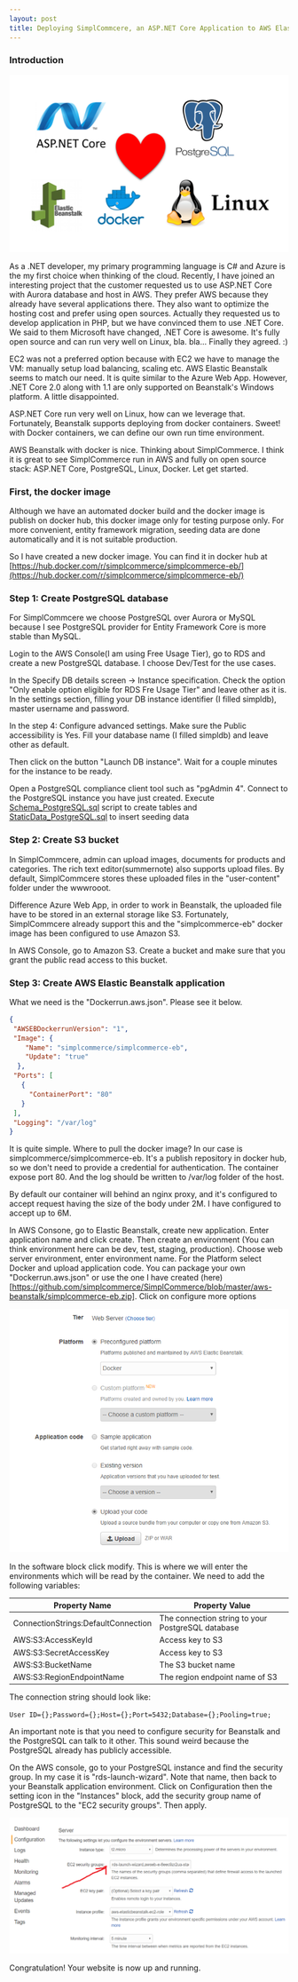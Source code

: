 ```yaml
---
layout: post
title: Deploying SimplCommcere, an ASP.NET Core Application to AWS Elastic Beanstalk with Docker and PostgreSQL
---
```


### Introduction

![SimplCommerce Beanstalk](/images/aspnetcorelove.png)

As a .NET developer, my primary programming language is C# and Azure is the my first choice when thinking of the cloud. Recently, I have joined an interesting project that the customer requested us to use ASP.NET Core with Aurora database and host in AWS. They prefer AWS because they already have several applications there. They also want to optimize the hosting cost and prefer using open sources. Actually they requested us to develop application in PHP, but we have convinced them to use .NET Core. We said to them Microsoft have changed, .NET Core is awesome. It's fully open source and can run very well on Linux, bla. bla... Finally they agreed. :)

EC2 was not a preferred option because with EC2 we have to manage the VM: manually setup load balancing, scaling etc. AWS Elastic Beanstalk seems to match our need. It is quite similar to the Azure Web App. However, .NET Core 2.0 along with 1.1 are only supported on Beanstalk's Windows platform. A little disappointed.

ASP.NET Core run very well on Linux, how can we leverage that. Fortunately, Beanstalk supports deploying from docker containers. Sweet! with Docker containers, we can define our own run time environment. 

AWS Beanstalk with docker is nice. Thinking about SimplCommerce. I think it is great to see SimplCommerce run in AWS and fully on open source stack: ASP.NET Core, PostgreSQL, Linux, Docker. Let get started.

### First, the docker image

Although we have an automated docker build and the docker image is publish on docker hub, this docker image only for testing purpose only. For more convenient, entity framework migration, seeding data are done automatically and it is not suitable production.

So I have created a new docker image. You can find it in docker hub at [https://hub.docker.com/r/simplcommerce/simplcommerce-eb/](https://hub.docker.com/r/simplcommerce/simplcommerce-eb/)

### Step 1: Create PostgreSQL database

For SimplCommcere we choose PostgreSQL over Aurora or MySQL because I see PostgreSQL provider for Entity Framework Core is more stable than MySQL.

Login to the AWS Console(I am using Free Usage Tier), go to RDS and create a new PostgreSQL database. I choose Dev/Test for the use cases.

In the Specify DB details screen -> Instance specification. Check the option "Only enable option eligible for RDS Fre Usage Tier" and leave other as it is. In the settings section, filling your DB instance identifier (I filled simpldb), master username and password.

In the step 4: Configure advanced settings. Make sure the Public accessibility is Yes. Fill your database name (I filled simpldb) and leave other as default.

Then click on the button "Launch DB instance". Wait for a couple minutes for the instance to be ready.

Open a PostgreSQL compliance client tool such as "pgAdmin 4". Connect to the PostgreSQL instance you have just created. Execute [Schema_PostgreSQL.sql](https://github.com/simplcommerce/SimplCommerce/blob/master/src/Database/Schema_PostgreSQL.sql) script to create tables and [StaticData_PostgreSQL.sql](https://github.com/simplcommerce/SimplCommerce/blob/master/src/Database/StaticData_PostgreSQL.sql) to insert seeding data


### Step 2: Create S3 bucket

In SimplCommcere, admin can upload images, documents for products and categories. The rich text editor(summernote) also supports upload files. By default, SimplCommcere stores these uploaded files in the "user-content" folder under the wwwrooot.

Difference Azure Web App, in order to work in Beanstalk, the uploaded file have to be stored in an external storage like S3. Fortunately, SimplCommcere already support this and the "simplcommerce-eb" docker image has been configured to use Amazon S3.

In AWS Console, go to Amazon S3. Create a bucket and make sure that you grant the public read access to this bucket.

### Step 3: Create AWS Elastic Beanstalk application

What we need is the "Dockerrun.aws.json". Please see it below. 
```json
{
 "AWSEBDockerrunVersion": "1",
 "Image": {
    "Name": "simplcommerce/simplcommerce-eb",
    "Update": "true"
  },
 "Ports": [
   {
     "ContainerPort": "80"
   }
 ],
 "Logging": "/var/log"
}
```
It is quite simple. Where to pull the docker image? In our case is simplcommerce/simplcommerce-eb. It's a publish repository in docker hub, so we don't need to provide a credential for authentication. The container expose port 80. And the log should be written to /var/log folder of the host.

By default our container will behind an nginx proxy, and it's configured to accept request having the size of the body under 2M. I have configured to accept up to 6M.

In AWS Consone, go to Elastic Beanstalk, create new application. Enter application name and click create. Then create an environment (You can think environment here can be dev, test, staging, production). Choose web server environment, enter environment name. For the Platform select Docker and upload application code. You can package your own "Dockerrun.aws.json" or use the one I have created (here)[https://github.com/simplcommerce/SimplCommerce/blob/master/aws-beanstalk/simplcommerce-eb.zip]. Click on configure more options

![SimplCommerce Beanstalk](/images/beanstalk1.png)

In the software block click modify. This is where we will enter the environments which will be read by the container. We need to add the following variables:

| Property Name | Property Value |
|---------------|----------------|
|ConnectionStrings:DefaultConnection | The connection string to your PostgreSQL database |
|AWS:S3:AccessKeyId| Access key to S3 |
|AWS:S3:SecretAccessKey| Access key to S3 |
|AWS:S3:BucketName| The S3 bucket name |
|AWS:S3:RegionEndpointName| The region endpoint name of S3 |

The connection string should look like: 

`User ID={};Password={};Host={};Port=5432;Database={};Pooling=true;`

An important note is that you need to configure security for Beanstalk and the PostgreSQL can talk to it other. This sound weird because the PostgreSQL already has publicly accessible.

On the AWS console, go to your PostgreSQL instance and find the security group. In my case it is "rds-launch-wizard". Note that name, then back to your Beanstalk application environment. Click on Configuration then the setting icon in the "Instances" block, add the security group name of PostgreSQL to the "EC2 security groups". Then apply.

![SimplCommerce Beanstalk](/images/beanstalk2.png)

Congratulation! Your website is now up and running.








